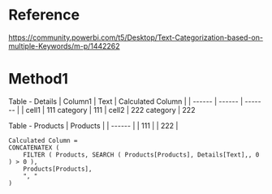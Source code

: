 # Reference
<https://community.powerbi.com/t5/Desktop/Text-Categorization-based-on-multiple-Keywords/m-p/1442262>

# Method1

Table - Details
| Column1 | Text | Calculated Column |
| ------ | ------ | ------- |
| cell1 | 111 category | 111 
| cell2 | 222 category | 222

Table - Products
| Products | 
| ------ | 
| 111 | 
| 222 | 


```pbx
Calculated Column =
CONCATENATEX (
    FILTER ( Products, SEARCH ( Products[Products], Details[Text],, 0 ) > 0 ),
    Products[Products],
    ", "
)
```
